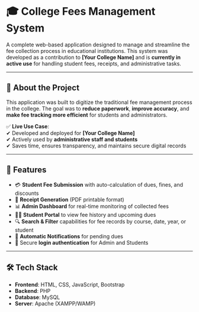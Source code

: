 # 🎓 College Fees Management System

A complete web-based application designed to manage and streamline the fee collection process in educational institutions. This system was developed as a contribution to **[Your College Name]** and is **currently in active use** for handling student fees, receipts, and administrative tasks.

---

## 🏫 About the Project

This application was built to digitize the traditional fee management process in the college. The goal was to **reduce paperwork**, **improve accuracy**, and **make fee tracking more efficient** for students and administrators.

✅ **Live Use Case**:  
✔ Developed and deployed for **[Your College Name]**  
✔ Actively used by **administrative staff and students**  
✔ Saves time, ensures transparency, and maintains secure digital records

---

## 🚀 Features

- 💳 **Student Fee Submission** with auto-calculation of dues, fines, and discounts
- 🧾 **Receipt Generation** (PDF printable format)
- 📊 **Admin Dashboard** for real-time monitoring of collected fees
- 👨‍🎓 **Student Portal** to view fee history and upcoming dues
- 🔍 **Search & Filter** capabilities for fee records by course, date, year, or student
- 📅 **Automatic Notifications** for pending dues
- 🔐 Secure **login authentication** for Admin and Students

---

## 🛠️ Tech Stack

- **Frontend**: HTML, CSS, JavaScript, Bootstrap  
- **Backend**: PHP  
- **Database**: MySQL  
- **Server**: Apache (XAMPP/WAMP)  



